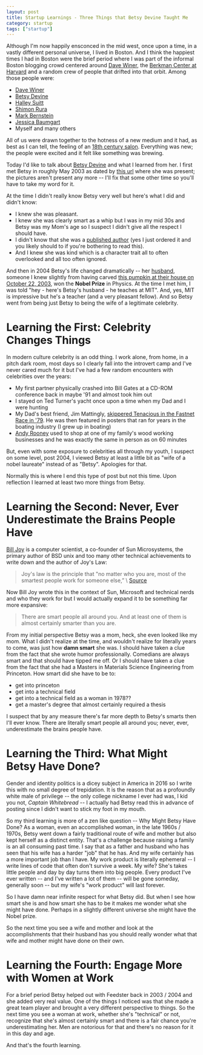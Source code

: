 ```yaml
---
layout: post
title: Startup Learnings - Three Things that Betsy Devine Taught Me
category: startup
tags: ["startup"]
---
```

Although I'm now happily ensconced in the mid west, once upon a time, in a vastly different personal universe, I lived in Boston.  And I think the happiest times I had in Boston were the brief period where I was part of the informal Boston blogging crowd centered around [Dave Winer](http://www.scripting.com/), the [Berkman Center at Harvard](https://cyber.harvard.edu/) and a random crew of people that drifted into that orbit.  Among those people were:

* [Dave Winer](http://www.scripting.com/)
* [Betsy Devine](http://betsydevine.com/blog/)
* [Halley Suitt](http://halleyscomment.blogspot.com/)
* [Shimon Rura](http://rura.org/shimon/)
* [Mark Bernstein](http://www.markbernstein.org/)
* [Jessica Baumgart](http://blogs.harvard.edu/jkbaumga/)
* Myself and many others

All of us were drawn together to the hotness of a new medium and it had, as best as I can tell, the feeling of an [18th century salon](https://en.wikipedia.org/wiki/Salon_(gathering)).  Everything was new; the people were excited and it felt like something was brewing.

Today I'd like to talk about [Betsy Devine](https://en.wikipedia.org/wiki/Betsy_Devine) and what I learned from her.  I first met Betsy in roughly May 2003 as dated by [this url](https://fuzzygroup.github.io/blog/story.radio.weblogs.com/2003/05/11/boston-beach-blogging-bingo.html) where she was present; the pictures aren't present any more -- I'll fix that some other time so you'll have to take my word for it.

At the time I didn't really know Betsy very well but here's what I did and didn't know:

* I knew she was pleasant.  
* I knew she was clearly smart as a whip but I was in my mid 30s and Betsy was my Mom's age so I suspect I didn't give all the respect I should have.  
* I didn't know that she was a [published author](https://www.amazon.com/Longing-Harmonies-Themes-Variations-Physics/dp/0393305961/ref=sr_1_1?ie=UTF8&qid=1479718439&sr=8-1&keywords=Longing+for+the+Harmonies) (yes I just ordered it and you likely should to if you're bothering to read this).  
* And I knew she was kind which is a character trait all to often overlooked and all too often ignored.

And then in 2004 Betsy's life changed dramatically -- her [husband](https://en.wikipedia.org/wiki/Frank_Wilczek), someone I knew slightly from having carved [this pumpkin at their house on October 22, 2003](http://betsydevine.com/blog/page/89/?s=devine), won the **Nobel Prize** in Physics.  At the time I met him, I was told "hey - here's Betsy's husband - he teaches at MIT".  And, yes, MIT is impressive but he's a teacher (and a very pleasant fellow).  And so Betsy went from being just Betsy to being the wife of a legitimate celebrity.

# Learning the First: Celebrity Changes Things

In modern culture celebrity is an odd thing.  I work alone, from home, in a pitch dark room, most days so I clearly fall into the introvert camp and I've never cared much for it but I've had a few random encounters with celebrities over the years: 

* My first partner physically crashed into Bill Gates at a CD-ROM conference back in maybe '91 and almost took him out
* I stayed on Ted Turner's yacht once upon a time when my Dad and I were hunting
* My Dad's best friend, Jim Mattingly, [skippered Tenacious in the Fastnet Race in '79](http://forum.sailingscuttlebutt.com/cgi-bin/gforum.cgi?post=7816#7816).  He was then featured in posters that ran for years in the boating industry (I grew up in boating)
* [Andy Rooney](https://en.wikipedia.org/wiki/Andy_Rooney) used to shop at one of my family's wood working businesses and he was exactly the same in person as on 60 minutes

But, even with some exposure to celebrities all through my youth, I suspect on some level, post 2004, I viewed Betsy at least a little bit as "wife of a nobel laureate" instead of as "Betsy".  Apologies for that.

Normally this is where I end this type of post but not this time.  Upon reflection I learned at least two more things from Betsy.

# Learning the Second: Never, Ever Underestimate the Brains People Have

[Bill Joy](https://en.wikipedia.org/wiki/Bill_Joy) is a computer scientist, a co-founder of Sun Microsystems, the primary author of BSD unix and too many other technical achievements to write down and the author of Joy's Law:

> Joy's law is the principle that "no matter who you are, most of the smartest people work for someone else,” \ [Source](https://en.wikipedia.org/wiki/Joy's_law_(management))

Now Bill Joy wrote this in the context of Sun, Microsoft and technical nerds and who they work for but I would actually expand it to be something far more expansive:

> There are smart people all around you.  And at least one of them is almost certainly smarter than you are.

From my initial perspective Betsy was a mom, heck, she even looked like my mom.  What I didn't realize at the time, and wouldn't realize for literally years to come, was just how **damn smart** she was.  I should have taken a clue from the fact that she wrote humor professionally.  Comedians are always smart and that should have tipped me off.  Or I should have taken a clue from the fact that she had a Masters in Materials Science Engineering from Princeton.  How smart did she have to be to:

* get into princeton
* get into a technical field
* get into a technical field as a woman in 1978??
* get a master's degree that almost certainly required a thesis

I suspect that by any measure there's far more depth to Betsy's smarts then I'll ever know. There are literally smart people all around you; never, ever, underestimate the brains people have.

# Learning the Third: What Might Betsy Have Done?

Gender and identity politics is a dicey subject in America in 2016 so I write this with no small degree of trepidation.  It is the reason that as a profoundly white male of privilege -- the only college nickname I ever had was, I kid you not, *Captain Whitebread* -- I actually had Betsy read this in advance of posting since I didn't want to stick my foot in my mouth.

So my third learning is more of a zen like question -- Why Might Betsy Have Done?  As a woman, even an accomplished woman, in the late 1960s / 1970s, Betsy went down a fairly traditional route of wife and mother but also kept herself as a distinct entity.  That's a challenge because raising a family is an all consuming past time.  I say that as a father and husband who has seen that his wife has a harder "job" that he has.  And my wife certainly has a more important job than I have.  My work product is literally ephemeral -- I write lines of code that often don't survive a week.  My wife?  She's takes little people and day by day turns them into big people.  Every product I've ever written -- and I've written a lot of them -- will be gone someday, generally soon -- but my wife's "work product" will last forever.

So I have damn near infinite respect for what Betsy did.  But when I see how smart she is and how smart she has to be it makes me wonder what she might have done.  Perhaps in a slightly different universe she might have the Nobel prize.

So the next time you see a wife and mother and look at the accomplishments that their husband has you should really wonder what that wife and mother might have done on their own.

# Learning the Fourth: Engage More with Women at Work

For a brief period Betsy helped out with Feedster back in 2003 / 2004 and she added very real value.  One of the things I noticed was that she made a great team player and brought a very different perspective to things.  So the next time you see a woman at work, whether she's "technical" or not, recognize that she's almost certainly smart and there is a fair chance you're underestimating her.  Men are notorious for that and there's no reason for it in this day and age. 

And that's the fourth learning.

